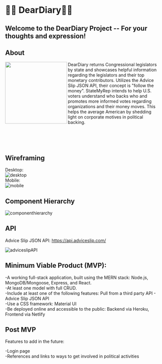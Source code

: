 # :memo::scroll: DearDiary:sparkler::sparkles:

## Welcome to the DearDiary Project -- For your thoughts and expression!

## About

<img align="left" width="200px" src="https://user-images.githubusercontent.com/78067505/187560370-bd52c1ac-4bc9-429f-af06-147982e23d6f.png" />

DearDiary returns Congressional legislators by state and showcases helpful information regarding the legislators and their top monetary contributors. Utilizes the Advice Slip JSON API, their concept is "follow the money". StateMyRep intends to help U.S. voters understand who backs who and promotes more informed votes regarding organizations and their money moves. This helps the average American by shedding light on corporate motives in political backing.

<br>
<br>
<br>

## Wireframing

Desktop:
<br>
![desktop](https://user-images.githubusercontent.com/78067505/187567516-9d0146f0-9bca-4c46-a4e0-ec342a835a2c.PNG)
<br>
Mobile:
<br>
![mobile](https://user-images.githubusercontent.com/78067505/187566715-88ddab37-5287-4ef2-b398-df5b7683dbfc.PNG)


## Component Hierarchy

![componenthierarchy](https://user-images.githubusercontent.com/78067505/187568864-4d96e6d9-b69d-4143-9823-ef58614070e2.PNG)


## API

Advice Slip JSON API: https://api.adviceslip.com/

![adviceslipAPI](https://user-images.githubusercontent.com/78067505/187559546-fbc6bdc7-b29c-4584-b89a-c3998b6114e1.PNG)


## Minimum Viable Product (MVP):

-A working full-stack application, built using the MERN stack: Node.js, MongoDB/Mongoose, Express, and React.
<br>
-At least one model with full CRUD.
<br>
-Include at least one of the following features: Pull from a third party API - Advice Slip JSON API
<br>
-Use a CSS framework: Material UI
<br>
-Be deployed online and accessible to the public: Backend via Heroku, Frontend via Netlify

    
## Post MVP
Features to add in the future:

-Login page
<br>
-References and links to ways to get involved in political activities
